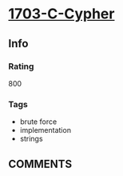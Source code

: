 # [1703-C-Cypher](https://codeforces.com/problemset/problem/1703/C)

## Info

### Rating

800

### Tags

- brute force
- implementation
- strings

## __COMMENTS__

> 
